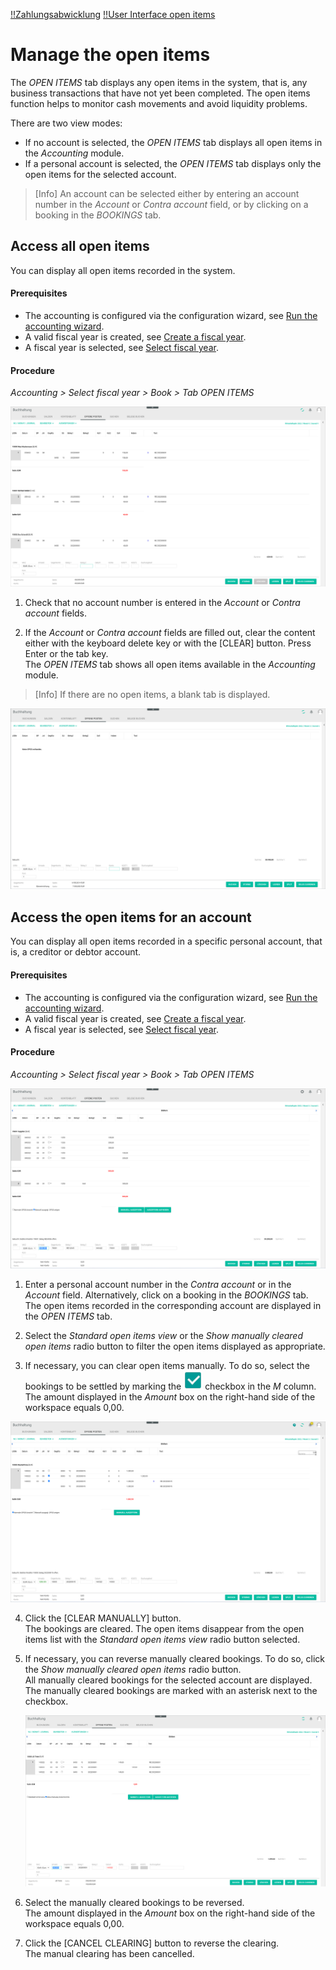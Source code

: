 [!!Zahlungsabwicklung](RetailSuiteBanking)
[!!User Interface open items](../UserInterface/01d_OpenItems.md)  


# Manage the open items

The *OPEN ITEMS* tab displays any open items in the system, that is, any business transactions that have not yet been completed. The open items function helps to monitor cash movements and avoid liquidity problems.

There are two view modes:

- If no account is selected, the *OPEN ITEMS* tab displays all open items in the *Accounting* module.
- If a personal account is selected, the *OPEN ITEMS* tab displays only the open items for the selected account.

> [Info] An account can be selected either by entering an  account number in the *Account* or *Contra account* field, or by clicking on a booking in the *BOOKINGS* tab.  


## Access all open items

You can display all open items recorded in the system.

#### Prerequisites

- The accounting is configured via the configuration wizard, see [Run the accounting wizard](../Integration/01_RunAccountingWizard.md).
- A valid fiscal year is created, see [Create a fiscal year](../Integration/04_ManageFiscalYear.md#create-a-fiscal-year).
- A fiscal year is selected, see [Select fiscal year](./01_SelectFiscalYear.md).

#### Procedure

*Accounting > Select fiscal year > Book > Tab OPEN ITEMS*

![All open items](../../Assets/Screenshots/RetailSuiteAccounting/Book/OpenItems/NoAccountSelected.png "[All open items]")

1. Check that no account number is entered in the *Account* or *Contra account* fields.

2. If the *Account* or *Contra account* fields are filled out, clear the content either with the keyboard delete key or with the [CLEAR] button. Press Enter or the tab key.  
The *OPEN ITEMS* tab shows all open items available in the *Accounting* module.

 > [Info] If there are no open items, a blank tab is displayed.

  ![No open items](../../Assets/Screenshots/RetailSuiteAccounting/Book/OpenItems/NoOPOS.png "[No open items]")



## Access the open items for an account

You can display all open items recorded in a specific personal account, that is, a creditor or debtor account.

#### Prerequisites

- The accounting is configured via the configuration wizard, see [Run the accounting wizard](../Integration/01_RunAccountingWizard.md).
- A valid fiscal year is created, see [Create a fiscal year](../Integration/04_ManageFiscalYear.md#create-a-fiscal-year).
- A fiscal year is selected, see [Select fiscal year](./01_SelectFiscalYear.md).

#### Procedure

*Accounting > Select fiscal year > Book > Tab OPEN ITEMS*

![Open items for an account](../../Assets/Screenshots/RetailSuiteAccounting/Book/OpenItems/AccountSelected.png "[Open items for an account]")

1. Enter a personal account number in the *Contra account* or in the *Account* field. Alternatively, click on a booking in the *BOOKINGS* tab.
The open items recorded in the corresponding account are displayed in the *OPEN ITEMS* tab.

2. Select the *Standard open items view* or the *Show manually cleared open items* radio button to filter the open items displayed as appropriate.

3. If necessary, you can clear open items manually. To do so, select the bookings to be settled by marking the ![checkbox](../../Assets/Icons/Checkbox.png "[checkbox]") checkbox in the *M* column.  
The amount displayed in the *Amount* box on the right-hand side of the workspace equals 0,00.

  ![Clear manually](../../Assets/Screenshots/RetailSuiteAccounting/Book/OpenItems/ClearManually.png "[Clear manually]")

4. Click the [CLEAR MANUALLY] button.  
 The bookings are cleared. The open items disappear from the open items list with the *Standard open items view* radio button selected.

5. If necessary, you can reverse manually cleared bookings. To do so, click the *Show manually cleared open items* radio button.   
 All manually cleared bookings for the selected account are displayed. The manually cleared bookings are marked with an asterisk next to the checkbox.

   ![Manually cleared open items](../../Assets/Screenshots/RetailSuiteAccounting/Book/OpenItems/ManuallyClearedOPOS.png "[Manually cleared open items]")

6. Select the manually cleared bookings to be reversed.  
The amount displayed in the *Amount* box on the right-hand side of the workspace equals 0,00.

7. Click the [CANCEL CLEARING] button to reverse the clearing.  
The manual clearing has been cancelled.
